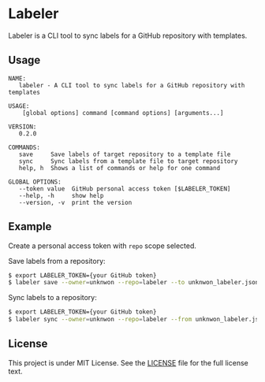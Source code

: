 # Labeler

Labeler is a CLI tool to sync labels for a GitHub repository with templates.

## Usage

```
NAME:
   labeler - A CLI tool to sync labels for a GitHub repository with templates

USAGE:
    [global options] command [command options] [arguments...]

VERSION:
   0.2.0

COMMANDS:
   save     Save labels of target repository to a template file
   sync     Sync labels from a template file to target repository
   help, h  Shows a list of commands or help for one command

GLOBAL OPTIONS:
   --token value  GitHub personal access token [$LABELER_TOKEN]
   --help, -h     show help
   --version, -v  print the version
```

## Example

Create a personal access token with `repo` scope selected.

Save labels from a repository:
```sh
$ export LABELER_TOKEN={your GitHub token}
$ labeler save --owner=unknwon --repo=labeler --to unknwon_labeler.json
```

Sync labels to a repository:
```sh
$ export LABELER_TOKEN={your GitHub token}
$ labeler sync --owner=unknwon --repo=labeler --from unknwon_labeler.json
```

## License

This project is under MIT License. See the [LICENSE](LICENSE) file for the full license text.
